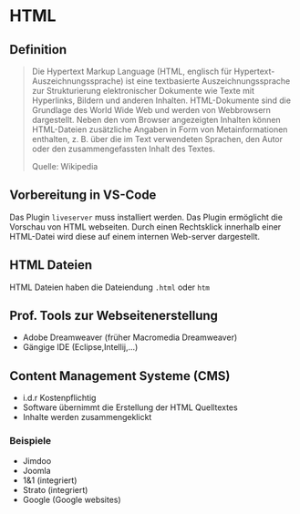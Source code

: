 # HTML

## Definition

>Die Hypertext Markup Language (HTML, englisch für Hypertext-Auszeichnungssprache) ist eine textbasierte Auszeichnungssprache zur Strukturierung elektronischer Dokumente wie Texte mit Hyperlinks, Bildern und anderen Inhalten. HTML-Dokumente sind die Grundlage des World Wide Web und werden von Webbrowsern dargestellt. Neben den vom Browser angezeigten Inhalten können HTML-Dateien zusätzliche Angaben in Form von Metainformationen enthalten, z. B. über die im Text verwendeten Sprachen, den Autor oder den zusammengefassten Inhalt des Textes.
>
>Quelle: Wikipedia

## Vorbereitung in VS-Code
Das Plugin `liveserver` muss installiert werden.
Das Plugin ermöglicht die Vorschau von HTML webseiten. Durch einen Rechtsklick innerhalb einer HTML-Datei wird diese auf einem internen Web-server dargestellt.

## HTML Dateien
HTML Dateien haben die Dateiendung `.html` oder `htm`

## Prof. Tools zur Webseitenerstellung
- Adobe Dreamweaver (früher Macromedia Dreamweaver)
- Gängige IDE (Eclipse,Intellij,...)

## Content Management Systeme (CMS)
- i.d.r Kostenpflichtig
- Software übernimmt die Erstellung der HTML Quelltextes
- Inhalte werden zusammengeklickt

### Beispiele
- Jimdoo
- Joomla
- 1&1 (integriert)
- Strato (integriert)
- Google (Google websites)